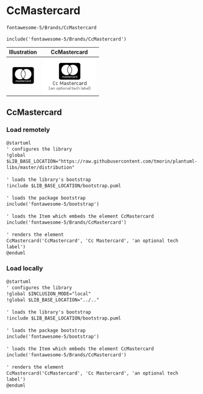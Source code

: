 # CcMastercard


```text
fontawesome-5/Brands/CcMastercard
```

```text
include('fontawesome-5/Brands/CcMastercard')
```



| Illustration | CcMastercard |
| :---: | :---: |
| ![illustration for Illustration](../../fontawesome-5/Brands/CcMastercard.png) | ![illustration for CcMastercard](../../fontawesome-5/Brands/CcMastercard.Local.png) |




## CcMastercard

### Load remotely
```plantuml
@startuml
' configures the library
!global $LIB_BASE_LOCATION="https://raw.githubusercontent.com/tmorin/plantuml-libs/master/distribution"

' loads the library's bootstrap
!include $LIB_BASE_LOCATION/bootstrap.puml

' loads the package bootstrap
include('fontawesome-5/bootstrap')

' loads the Item which embeds the element CcMastercard
include('fontawesome-5/Brands/CcMastercard')

' renders the element
CcMastercard('CcMastercard', 'Cc Mastercard', 'an optional tech label')
@enduml
```

### Load locally
```plantuml
@startuml
' configures the library
!global $INCLUSION_MODE="local"
!global $LIB_BASE_LOCATION="../.."

' loads the library's bootstrap
!include $LIB_BASE_LOCATION/bootstrap.puml

' loads the package bootstrap
include('fontawesome-5/bootstrap')

' loads the Item which embeds the element CcMastercard
include('fontawesome-5/Brands/CcMastercard')

' renders the element
CcMastercard('CcMastercard', 'Cc Mastercard', 'an optional tech label')
@enduml
```

